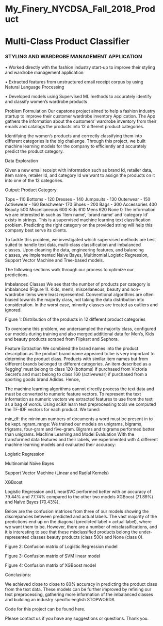 # My_Finery_NYCDSA_Fall_2018_Product
# Multi-Class Product Classifier

### STYLING AND WARDROBE MANAGEMENT APPLICATION
• Worked directly with the fashion industry start-up to improve their styling and wardrobe management application

• Extracted features from unstructured email receipt corpus by using Natural Language Processing

• Developed models using Supervised ML methods to accurately identify and classify women’s wardrobe products


Problem Formulation
Our capstone project aimed to help a fashion industry startup to improve their customer wardrobe inventory Application. The App gathers the information about the customers’ wardrobe inventory from their emails and catalogs the products into 12 different product categories.

Identifying the women’s products and correctly classifying them into different categories is the big challenge. Through this project, we built machine learning models for the company to efficiently and accurately predict the product category. 

Data Exploration

Given a new email receipt with information such as brand Id, retailer data, item name, retailer Id, and category Id we want to assign the products on it into one of the 12 categories.

Output: Product Category

Tops – 110
Bottoms - 120
Dresses - 140
Jumpsuits - 130
Outerwear - 150
Activewear - 160
Beachwear- 170
Shoes - 200
Bags - 300
Accessories 400
Beauty 500
Miscellaneous 600
Kids 610
Mens 620
None 0
The information we are interested in such as ‘item name’, ‘brand name’ and ‘category Id’ exists in strings. This is a supervised machine learning text classification problem. Predicting the right category on the provided string will help this company best serve its clients.

To tackle this problem, we investigated which supervised methods are best suited to handle text data, multi-class classification and imbalanced classes.  Upon cleaning the data, engineering features, and balancing classes, we implemented Naive Bayes, Multinomial Logistic Regression, Support Vector Machine and Tree-based models.

The following sections walk through our process to optimize our predictions.

Imbalanced Classes
We see that the number of products per category is imbalanced (Figure 1). Kids, men’s, miscellaneous, beauty and non-wardrobe items were least represented. Conventional algorithms are often biased towards the majority class, not taking the data distribution into consideration. In the worst case, minority classes are treated as outliers and ignored.



Figure 1: Distribution of the products in 12 different product categories

To overcome this problem, we undersampled the majority class, configured our models during training and also merged additional data for Men’s, Kids and beauty products scraped from Flipkart and Sephora.

Feature Extraction
We combined the brand names into the product description as the product brand name appeared to be is very important to determine the product class. Products with similar item names but from different brands belonged to different categories. An item described as a ‘legging’ must belong to class 120 (bottoms) if purchased from Victoria Secret’s and must belong to class 160 (activewear) if purchased from a sporting goods brand Adidas. Hence,

The machine learning algorithms cannot directly process the text data and must be converted to numeric feature vectors. To represent the text information as numeric vectors we extracted features to use from the text as a bag of words. Using scikit learn text preprocessing tools we computed the TF-IDF vectors for each product. We tuned:

min_df: the minimum numbers of documents a word must be present in to be kept.
ngram_range: We trained our models on unigrams, bigrams, trigrams, four-gram and five-gram. Bigrams and trigrams performed better than unigrams.
Machine Learning and Model Evaluation
With the transformed data features and their labels, we experimented with 4 different machine learning models and evaluated their accuracy:

Logistic Regression

Multinomial Naïve Bayes

Support Vector Machine (Linear and Radial Kernels)

XGBoost

Logistic Regression and LinearSVC performed better with an accuracy of 79.44% and 77.74% compared to the other two models XGBoost (71.89%) and Naïve Bayes (70.43%).

Below are the confusion matrices from three of our models showing the discrepancies between predicted and actual labels. The vast majority of the predictions end up on the diagonal (predicted label = actual label), where we want them to be. However, there are a number of misclassifications, and it is interesting to see that these misclassified products belong the under-represented classes beauty products (class 500) and None (class 0).



Figure 2: Confusion matrix of Logistic Regression model

Figure 3: Confusion matrix of SVM linear model



Figure 4: Confusion matrix of XGBoost model

Conclusions:

We achieved close to close to 80% accuracy in predicting the product class from the text data. These models can be further improved by refining our text preprocessing, gathering more information of the imbalanced classes and building an industry specific english STOPWORDS.

Code for this project can be found here.

Please contact us if you have any suggestions or questions. Thank you.

